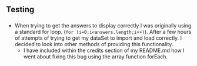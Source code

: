 ## Testing

### 

+ When trying to get the answers to display correctly I was originally using a standard for loop. (`for (i=0;i<answers.length;i++)`). After a few hours of attempts of trying to get my dataSet to import and load correctly. I decided to look into other methods of providing this functionality.
    + I have included within the credits section of my README.md how I went about fixing this bug using the array function forEach.